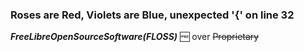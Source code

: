 ### Roses are Red, Violets are Blue, unexpected '{' on line 32 


**_FreeLibreOpenSourceSoftware(FLOSS)_** 🆓 over ~~Proprietary~~
